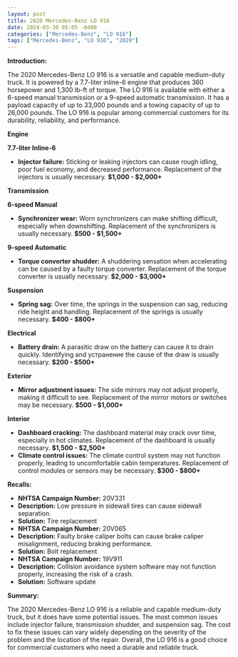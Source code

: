 ```yaml
---
layout: post
title: 2020 Mercedes-Benz LO 916
date: 2024-03-30 05:05 -0400
categories: ["Mercedes-Benz", "LO 916"]
tags: ["Mercedes-Benz", "LO 916", "2020"]
---
```

**Introduction:**

The 2020 Mercedes-Benz LO 916 is a versatile and capable medium-duty truck. It is powered by a 7.7-liter inline-6 engine that produces 360 horsepower and 1,300 lb-ft of torque. The LO 916 is available with either a 6-speed manual transmission or a 9-speed automatic transmission. It has a payload capacity of up to 33,000 pounds and a towing capacity of up to 26,000 pounds. The LO 916 is popular among commercial customers for its durability, reliability, and performance.

**Engine**

**7.7-liter Inline-6**

* **Injector failure:** Sticking or leaking injectors can cause rough idling, poor fuel economy, and decreased performance. Replacement of the injectors is usually necessary. **$1,000 - $2,000+**

**Transmission**

**6-speed Manual**

* **Synchronizer wear:** Worn synchronizers can make shifting difficult, especially when downshifting. Replacement of the synchronizers is usually necessary. **$500 - $1,500+**

**9-speed Automatic**

* **Torque converter shudder:** A shuddering sensation when accelerating can be caused by a faulty torque converter. Replacement of the torque converter is usually necessary. **$2,000 - $3,000+**

**Suspension**

* **Spring sag:** Over time, the springs in the suspension can sag, reducing ride height and handling. Replacement of the springs is usually necessary. **$400 - $800+**

**Electrical**

* **Battery drain:** A parasitic draw on the battery can cause it to drain quickly. Identifying and устранение the cause of the draw is usually necessary. **$200 - $500+**

**Exterior**

* **Mirror adjustment issues:** The side mirrors may not adjust properly, making it difficult to see. Replacement of the mirror motors or switches may be necessary. **$500 - $1,000+**

**Interior**

* **Dashboard cracking:** The dashboard material may crack over time, especially in hot climates. Replacement of the dashboard is usually necessary. **$1,500 - $2,500+**
* **Climate control issues:** The climate control system may not function properly, leading to uncomfortable cabin temperatures. Replacement of control modules or sensors may be necessary. **$300 - $800+**

**Recalls:**

* **NHTSA Campaign Number:** 20V331
* **Description:** Low pressure in sidewall tires can cause sidewall separation.
* **Solution:** Tire replacement
* **NHTSA Campaign Number:** 20V065
* **Description:** Faulty brake caliper bolts can cause brake caliper misalignment, reducing braking performance.
* **Solution:** Bolt replacement
* **NHTSA Campaign Number:** 19V911
* **Description:** Collision avoidance system software may not function properly, increasing the risk of a crash.
* **Solution:** Software update

**Summary:**

The 2020 Mercedes-Benz LO 916 is a reliable and capable medium-duty truck, but it does have some potential issues. The most common issues include injector failure, transmission shudder, and suspension sag. The cost to fix these issues can vary widely depending on the severity of the problem and the location of the repair. Overall, the LO 916 is a good choice for commercial customers who need a durable and reliable truck.
